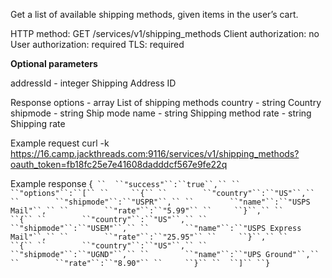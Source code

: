 Get a list of available shipping methods, given items in the user’s cart.

HTTP method: GET /services/v1/shipping_methods
Client authorization: no
User authorization: required
TLS: required

**Optional parameters**

 addressId - integer Shipping Address ID

Response
 options   - array List of shipping methods
  country  - string Country
  shipmode  - string Ship mode
  name   - string Shipping method
  rate   - string Shipping rate

Example request
        curl -k https://16.camp.jackthreads.com:9116/services/v1/shipping_methods?oauth_token=fb18fc25e7e41608dadddcf567e9fe22q

Example response
        {`
``  ``"success"``:``true``,``
``  ``"options"``:``[``
``     ``{``
``        ``"country"``:``"US"``,``
``        ``"shipmode"``:``"USPR"``,``
``        ``"name"``:``"USPS Mail"``,``
``        ``"rate"``:``"5.99"``
``     ``}``,``
``     ``{``
``        ``"country"``:``"US"``,``
``        ``"shipmode"``:``"USEM"``,``
``        ``"name"``:``"USPS Express Mail"``,``
``        ``"rate"``:``"25.95"``
``     ``}``,``
``     ``{``
``        ``"country"``:``"US"``,``
``        ``"shipmode"``:``"UGND"``,``
``        ``"name"``:``"UPS Ground"``,``
``        ``"rate"``:``"8.90"``
``     ``}``
``  ``]``
``}`